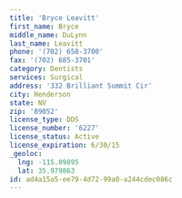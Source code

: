 ```yaml
---
title: 'Bryce Leavitt'
first_name: Bryce
middle_name: DuLynn
last_name: Leavitt
phone: '(702) 658-3700'
fax: '(702) 685-3701'
category: Dentists
services: Surgical
address: '332 Brilliant Summit Cir'
city: Henderson
state: NV
zip: '89052'
license_type: DDS
license_number: '6227'
license_status: Active
license_expiration: 6/30/15
_geoloc:
  lng: -115.09895
  lat: 35.979863
id: ad4a15a5-ee79-4d72-99a0-a244cdec086c
---
```


